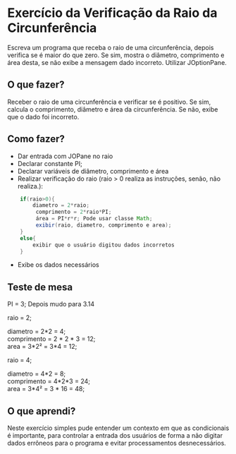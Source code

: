 # Exercício da Verificação da Raio da Circunferência

Escreva um programa que receba o raio de uma circunferência, depois verifica se é maior do que zero. Se sim, mostra o diâmetro, comprimento e área desta, se não exibe a mensagem dado incorreto. Utilizar JOptionPane.

## O que fazer?

Receber o raio de uma circunferência e verificar se é positivo. Se sim, calcula o comprimento, diâmetro e área da circunferência. Se não, exibe que o dado foi incorreto.

## Como fazer?

* Dar entrada com JOPane no raio                    
* Declarar constante PI;                            
* Declarar variáveis de diâmetro, comprimento e área
* Realizar verificação do raio (raio > 0 realiza as instruções, senão, não realiza.):

```java
	if(raio>0){                                       
     	diametro = 2*raio;                           
	     comprimento = 2*raio*PI;                     
	     área = PI*r*r; Pode usar classe Math;        
	     exibir(raio, diametro, comprimento e area);  
	}                                                 
	else{
		exibir que o usuário digitou dados incorretos
	}
```

* Exibe os dados necessários

## Teste de mesa

PI = 3; Depois mudo para 3.14

raio = 2;                    
                             
diametro = 2*2 = 4;          
comprimento = 2 \* 2 \* 3 = 12;    
area = 3\*2² = 3\*4 = 12;      
                             
raio = 4;                    

diametro = 4*2 = 8;          
comprimento = 4\*2\*3 = 24;    
area = 3\*4² = 3 \* 16 = 48;   


## O que aprendi?

Neste exercício simples pude entender um contexto em que as condicionais é importante, para controlar a entrada dos usuários de forma a não digitar dados errôneos para o programa e evitar processamentos desnecessários.